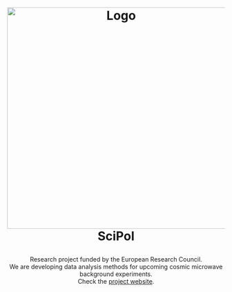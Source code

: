 <h1>
<p align="center">
  <a href="https://github.com/CMBSciPol">
    <img src="https://github.com/user-attachments/assets/7e4e5221-71b7-438e-897b-c3487e20532a" alt="Logo" width="512">
  </a>
  <br>SciPol
</h1>
  <p align="center">
    Research project funded by the European Research Council.
    <br>We are developing data analysis methods for upcoming cosmic microwave background experiments.
    <br>Check the <a href="https://scipol.in2p3.fr/">project website</a>.
  </p>
</p>
